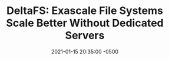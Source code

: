 ---
layout: paper-summary
title:  "DeltaFS: Exascale File Systems Scale Better Without Dedicated Servers"
date:   2021-01-15 20:35:00 -0500
categories: paper
paper_title: "DeltaFS: Exascale File Systems Scale Better Without Dedicated Servers"
paper_link: https://dl.acm.org/doi/10.1145/2834976.2834984
paper_keyword: File System; DeltaFS
paper_year: PDSW 2015
rw_set:
htm_cd:
htm_cr:
version_mgmt:
---